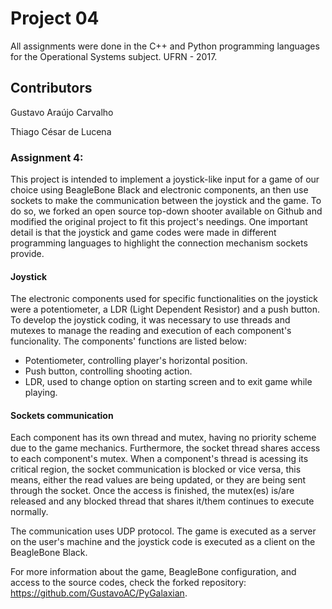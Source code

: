 # Project 04
All assignments were done in the C++ and Python programming languages for the Operational Systems subject.
UFRN - 2017.

## Contributors
Gustavo Araújo Carvalho

Thiago César de Lucena

### Assignment 4:
This project is intended to implement a joystick-like input for a game of our choice using BeagleBone Black and electronic components, an then use sockets to make the communication between the joystick and the game. To do so, we forked an open source top-down shooter available on Github and modified the original project to fit this project's needings. One important detail is that the joystick and game codes were made in different programming languages to highlight the connection mechanism sockets provide.

#### Joystick
The electronic components used for specific functionalities on the joystick were a potentiometer, a LDR (Light Dependent Resistor) and a push button. To develop the joystick coding, it was necessary to use threads and mutexes to manage the reading and execution of each component's funcionality. The components' functions are listed below:

* Potentiometer, controlling player's horizontal position.
* Push button, controlling shooting action.
* LDR, used to change option on starting screen and to exit game while playing.

#### Sockets communication
Each component has its own thread and mutex, having no priority scheme due to the game mechanics. Furthermore, the socket thread shares access to each component's mutex. When a component's thread is acessing its critical region, the socket communication is blocked or vice versa, this means, either the read values are being updated, or they are being sent through the socket. Once the access is finished, the mutex(es) is/are released and any blocked thread that shares it/them continues to execute normally.

The communication uses UDP protocol. The game is executed as a server on the user's machine and the joystick code is executed as a client on the BeagleBone Black.

For more information about the game, BeagleBone configuration, and access to the source codes, check the forked repository: https://github.com/GustavoAC/PyGalaxian.
